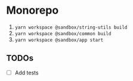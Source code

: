 # Monorepo

1. `yarn workspace @sandbox/string-utils build`
2. `yarn workspace @sandbox/common build`
3. `yarn workspace @sandbox/app start`

## TODOs

- [ ] Add tests
